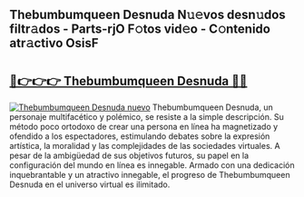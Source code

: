 ## Thebumbumqueen Desnuda N𝚞𝚎vos desn𝚞dos filtr𝚊dos - Parts-rjO F𝚘tos vid𝚎o - C𝚘ntenido atr𝚊ctivo OsisF

# <h2><a href="http://mbb7zwq.tromn.icu/?c=Thebumbumqueen+Desnuda">🔗👉👉👉 Thebumbumqueen Desnuda 🔗🔗</a></h2>

[![Thebumbumqueen Desnuda nuevo](https://i.imgur.com/pEAQMta.gif)](http://mbb7zwq.tromn.icu/?c=Thebumbumqueen+Desnuda)
Thebumbumqueen Desnuda, un personaje multifacético y polémico, se resiste a la simple descripción. Su método poco ortodoxo de crear una persona en línea ha magnetizado y ofendido a los espectadores, estimulando debates sobre la expresión artística, la moralidad y las complejidades de las sociedades virtuales. A pesar de la ambigüedad de sus objetivos futuros, su papel en la configuración del mundo en línea es innegable. Armado con una dedicación inquebrantable y un atractivo innegable, el progreso de Thebumbumqueen Desnuda en el universo virtual es ilimitado.
